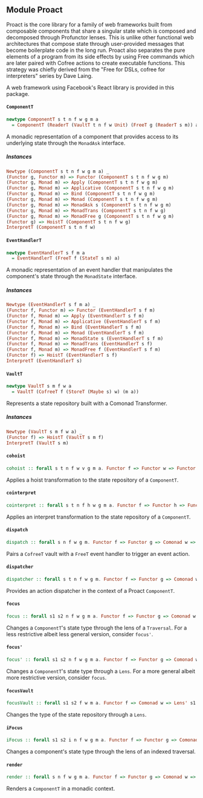 ## Module Proact

Proact is the core library for a family of web frameworks built from
composable components that share a singular state which is composed and
decomposed through Profunctor lenses. This is unlike other functional web
architectures that compose state through user-provided messages that become
boilerplate code in the long run.
Proact also separates the pure elements of a program from its side effects
by using Free commands which are later paired with Cofree actions to create
executable functions.  This strategy was chiefly derived from the
"Free for DSLs, cofree for interpreters" series by Dave Laing.

A web framework using Facebook's React library is provided in this package.

#### `ComponentT`

``` purescript
newtype ComponentT s t n f w g m a
  = ComponentT (ReaderT (VaultT t n f w Unit) (FreeT g (ReaderT s m)) a)
```

A monadic representation of a component that provides access to its
underlying state through the `MonadAsk` interface.

##### Instances
``` purescript
Newtype (ComponentT s t n f w g m a) _
(Functor g, Functor m) => Functor (ComponentT s t n f w g m)
(Functor g, Monad m) => Apply (ComponentT s t n f w g m)
(Functor g, Monad m) => Applicative (ComponentT s t n f w g m)
(Functor g, Monad m) => Bind (ComponentT s t n f w g m)
(Functor g, Monad m) => Monad (ComponentT s t n f w g m)
(Functor g, Monad m) => MonadAsk s (ComponentT s t n f w g m)
(Functor g, Monad m) => MonadTrans (ComponentT s t n f w g)
(Functor g, Monad m) => MonadFree g (ComponentT s t n f w g m)
(Functor g) => HoistT (ComponentT s t n f w g)
InterpretT (ComponentT s t n f w)
```

#### `EventHandlerT`

``` purescript
newtype EventHandlerT s f m a
  = EventHandlerT (FreeT f (StateT s m) a)
```

A monadic representation of an event handler that manipulates the
component's state through the `MonadState` interface.

##### Instances
``` purescript
Newtype (EventHandlerT s f m a) _
(Functor f, Functor m) => Functor (EventHandlerT s f m)
(Functor f, Monad m) => Apply (EventHandlerT s f m)
(Functor f, Monad m) => Applicative (EventHandlerT s f m)
(Functor f, Monad m) => Bind (EventHandlerT s f m)
(Functor f, Monad m) => Monad (EventHandlerT s f m)
(Functor f, Monad m) => MonadState s (EventHandlerT s f m)
(Functor f, Monad m) => MonadTrans (EventHandlerT s f)
(Functor f, Monad m) => MonadFree f (EventHandlerT s f m)
(Functor f) => HoistT (EventHandlerT s f)
InterpretT (EventHandlerT s)
```

#### `VaultT`

``` purescript
newtype VaultT s m f w a
  = VaultT (CofreeT f (StoreT (Maybe s) w) (m a))
```

Represents a state repository built with a Comonad Transformer.

##### Instances
``` purescript
Newtype (VaultT s m f w a) _
(Functor f) => HoistT (VaultT s m f)
InterpretT (VaultT s m)
```

#### `cohoist`

``` purescript
cohoist :: forall s t n f w v g m a. Functor f => Functor w => Functor v => (w ~> v) -> ComponentT s t n f v g m a -> ComponentT s t n f w g m a
```

Applies a hoist transformation to the state repository of a `ComponentT`.

#### `cointerpret`

``` purescript
cointerpret :: forall s t n f h w g m a. Functor f => Functor h => Functor w => (f ~> h) -> ComponentT s t n h w g m a -> ComponentT s t n f w g m a
```

Applies an interpret transformation to the state repository of a
`ComponentT`.

#### `dispatch`

``` purescript
dispatch :: forall s n f w g m. Functor f => Functor g => Comonad w => Monad m => Pairing w m => PairingM f g n => Monad n => VaultT s n f w Unit -> EventHandlerT s g m Unit -> n Unit
```

Pairs a `CofreeT` vault with a `FreeT` event handler to trigger an event
action.

#### `dispatcher`

``` purescript
dispatcher :: forall s t n f w g m. Functor f => Functor g => Comonad w => Monad m => Pairing w m => PairingM f g n => Monad n => ComponentT s t n f w g m (EventHandlerT t g m Unit -> n Unit)
```

Provides an action dispatcher in the context of a Proact `ComponentT`.

#### `focus`

``` purescript
focus :: forall s1 s2 n f w g m a. Functor f => Functor g => Comonad w => Monad m => Monoid a => Traversal' s1 s2 -> ComponentT s2 s2 n f w g m a -> ComponentT s1 s1 n f w g m a
```

Changes a `ComponentT`'s state type through the lens of a `Traversal`.
For a less restrictive albeit less general version, consider `focus'`.

#### `focus'`

``` purescript
focus' :: forall s1 s2 n f w g m a. Functor f => Functor g => Comonad w => Monad m => Lens' s1 s2 -> ComponentT s2 s2 n f w g m a -> ComponentT s1 s1 n f w g m a
```

Changes a `ComponentT`'s state type through a `Lens`.
For a more general albeit more restrictive version, consider `focus`.

#### `focusVault`

``` purescript
focusVault :: forall s1 s2 f w m a. Functor f => Comonad w => Lens' s1 s2 -> VaultT s1 m f w a -> VaultT s2 m f w a
```

Changes the type of the state repository through a `Lens`.

#### `iFocus`

``` purescript
iFocus :: forall s1 s2 i n f w g m a. Functor f => Functor g => Comonad w => Monad m => Monoid a => Index s1 i s2 => IndexedTraversal' i s1 s2 -> ComponentT (Tuple i s2) s2 n f w g m a -> ComponentT s1 s1 n f w g m a
```

Changes a component's state type through the lens of an indexed traversal.

#### `render`

``` purescript
render :: forall s n f w g m a. Functor f => Functor g => Comonad w => Monad m => Monad n => PairingM f g n => Pairing w m => Monoid a => VaultT s n f w Unit -> VaultT s n f w Unit -> ComponentT s s n f w g m a -> n a
```

Renders a `ComponentT` in a monadic context.


